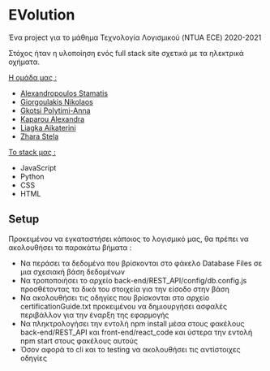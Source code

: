 # EVolution

Ένα project για το μάθημα Τεχνολογία Λογισμικού (NTUA ECE) 2020-2021

Στόχος ήταν η υλοποίηση ενός full stack site σχετικά με τα ηλεκτρικά οχήματα.

<ins> Η ομάδα μας : </ins>

* [Alexandropoulos Stamatis](https://github.com/stamatisalex)
* [Giorgoulakis Nikolaos](https://github.com/nikosgio)
* [Gkotsi Polytimi-Anna](https://github.com/PolyannaG)
* [Kaparou Alexandra](https://github.com/alexandrakapa)
* [Liagka Aikaterini](https://github.com/LiagkaAikaterini)
* [Zhara Stela](https://github.com/stelazr)


<ins> Το stack μας : </ins>
* JavaScript
* Python
* CSS
* HTML

## Setup

Προκειμένου να εγκαταστήσει κάποιος το λογισμικό μας, θα πρέπει να ακολουθήσει τα παρακάτω βήματα :
* Να περάσει τα δεδομένα που βρίσκονται στο φάκελο Database Files σε μια σχεσιακή βάση δεδομένων
* Να τροποποιήσει το αρχείο back-end/REST_API/config/db.config.js  προσθέτοντας τα δικά του στοιχεία για την είσοδο στην βάση
* Να ακολουθήσει τις οδηγίες που βρίσκονται στο αρχείο certificationGuide.txt προκειμένου να δημιουργήσει ασφαλές περιβάλλον για την έναρξη της εφαρμογής
* Να πληκτρολογήσει την εντολή npm install  μέσα στους φακέλους back-end/REST_API και front-end/react_code και ύστερα την εντολή npm start στους φακέλους αυτούς
* Όσον αφορά το cli και το testing να ακολουθήσει τις αντίστοιχες οδηγίες
